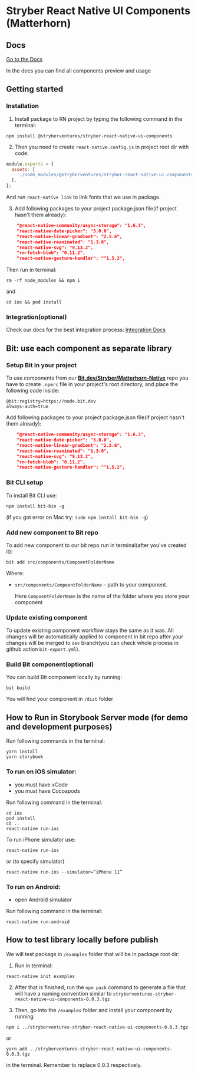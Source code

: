# Stryber React Native UI Components (Matterhorn)

## Docs

[Go to the Docs](https://matterhorn.stryber.com/native/components)

In the docs you can find all components preview and usage 

## Getting started

### Installation

1. Install package to RN project by typing
   the following command in the terminal:

```shell script
npm install @stryberventures/stryber-react-native-ui-components
```

2. Then you need to create `react-native.config.js` in project root dir with code:

```javascript
module.exports = {
  assets: [
    './node_modules/@stryberventures/stryber-react-native-ui-components/src/static/fonts',
  ],
};
```

And run `react-native link` to link fonts that we use in package.

3. Add following packages to your project package.json file(if project hasn't them already):

```json
    "@react-native-community/async-storage": "1.6.3",
    "react-native-date-picker": "3.0.0",
    "react-native-linear-gradient": "2.5.6",
    "react-native-reanimated": "1.3.0",
    "react-native-svg": "9.13.2",
    "rn-fetch-blob": "0.11.2",
    "react-native-gesture-handler": "^1.5.2",
```

Then run in terminal:

```shell script
rm -rf node_modules && npm i
```

and

```shell script
cd ios && pod install
```

### Integration(optional)

Check our docs for the best integration process: [Integration Docs](https://matterhorn.stryber.com/native/components/theme)

## Bit: use each component as separate library

### Setup Bit in your project

To use components from our **[Bit.dev/Stryber/Matterhorn-Native](https://bit.dev/stryber/matterhorn-native)** repo you have to create `.npmrc` file in your project's root directory, and place the following code inside:

```shell
@bit:registry=https://node.bit.dev
always-auth=true
```

Add following packages to your project package.json file(if project hasn't them already):

```json
    "@react-native-community/async-storage": "1.6.3",
    "react-native-date-picker": "3.0.0",
    "react-native-linear-gradient": "2.5.6",
    "react-native-reanimated": "1.3.0",
    "react-native-svg": "9.13.2",
    "rn-fetch-blob": "0.11.2",
    "react-native-gesture-handler": "^1.5.2",
```

### Bit CLI setup

To install Bit CLI use:

```shell
npm install bit-bin -g
```
(if you got error on Mac try: `sudo npm install bit-bin -g`)

### Add new component to Bit repo

To add new component to our bit repo run in terminal(after you've created it):
```shell
bit add src/components/CompoentFolderName
```

Where:
* `src/components/CompoentFolderName` – path to your component.

  Here `CompoentFolderName` is the name of the folder where you store your component

### Update existing component

To update existing component workflow stays the same as it was. All changes will be automatically applied to component in bit repo after your changes will be merged to `dev` branch(you can check whole process in github action `bit-export.yml`).

### Build Bit component(optional)

You can build Bit component locally by running:

```shell
bit build
```
You will find your component in `/dist` folder

## How to Run in Storybook Server mode (for demo and development purposes)

Run following commands in the terminal:

```shell script
yarn install
yarn storybook
```

### To run on iOS simulator:

- you must have xCode
- you must have Cocoapods

Run following command in the terminal:

```shell script
cd ios
pod install
cd ..
react-native run-ios
```

To run iPhone simulator use:

```
react-native run-ios
```

or (to specify simulator)

```
react-native run-ios --simulator=“iPhone 11”
```

### To run on Android:

- open Android simulator

Run following command in the terminal:

```shell script
react-native run-android
```

## How to test library locally before publish

We will test package in `/examples` folder that will be in package root dir:

1) Run in terminal:

```shell script
react-native init examples
```

2) After that is finished, run the `npm pack` command to generate a file that will have a naming convention similar to `stryberventures-stryber-react-native-ui-components-0.0.3.tgz`

3) Then, go into the `/examples` folder and install your component by running
 
```shell script
npm i ../stryberventures-stryber-react-native-ui-components-0.0.3.tgz
``` 
or 
```
yarn add ../stryberventures-stryber-react-native-ui-components-0.0.3.tgz
```

in the terminal. Remember to replace 0.0.3 respectively.
